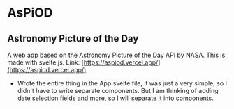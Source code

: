 # AsPiOD

## Astronomy Picture of the Day

A web app based on the Astronomy Picture of the Day API by NASA. This is made with svelte.js.
Link: [https://aspiod.vercel.app/](https://aspiod.vercel.app/)

- Wrote the entire thing in the App.svelte file, it was just a very simple, so I didn't have to write separate components. But I am thinking of adding date selection fields and more, so I will separate it into components.